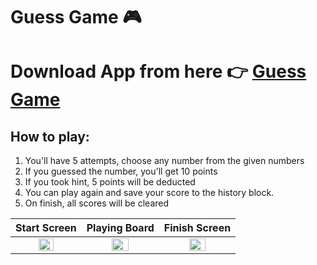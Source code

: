 ﻿# Guess Game 🎮
 # Download App from here 👉 [Guess Game](https://drive.google.com/file/d/10Yr-A7LarD0z47qSxY599h9g9QsrIKnJ/view?usp=sharing)
 ## How to play: 
 1. You'll have 5 attempts, choose any number from the given numbers
 2. If you guessed the number, you'll get 10 points
 3. If you took hint, 5 points will be deducted 
 4. You can play again and save your score to the history block.
 5. On finish, all scores will be cleared

Start Screen          | Playing Board  | Finish Screen
:-------------------------:|:-------------------------:|:-------------------------:
<img height = "50%" src="https://github.com/cuiisb/assignment-2---guess-a-number-game-indiedanish/blob/main/1.jpeg" /> | <img height = "50%" src="https://github.com/cuiisb/assignment-2---guess-a-number-game-indiedanish/blob/main/2.jpeg" /> | <img height = "50%" src="https://github.com/cuiisb/assignment-2---guess-a-number-game-indiedanish/blob/main/3.jpeg" />




